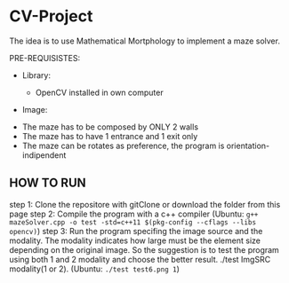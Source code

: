 # CV-Project

The idea is to use Mathematical Mortphology to implement a maze solver.

PRE-REQUISISTES:

  * Library:
    - OpenCV installed in own computer

  * Image:
   - The maze has to be composed by ONLY 2 walls
   - The maze has to have 1 entrance and 1 exit only
   - The maze can be rotates as preference, the program is orientation-indipendent


## HOW TO RUN

 step 1: Clone the repositore with gitClone or download the folder from this page
 step 2: Compile the program with a c++ compiler (Ubuntu: `g++ mazeSolver.cpp -o test -std=c++11 $(pkg-config --cflags --libs opencv)`)
 step 3: Run the program specifing the image source and the modality. The modality indicates how large must be the element size depending on the original image. So the suggestion is to test the program using both 1 and 2 modality and choose the better result. ./test ImgSRC modality(1 or 2). (Ubuntu: `./test test6.png 1`)
 
